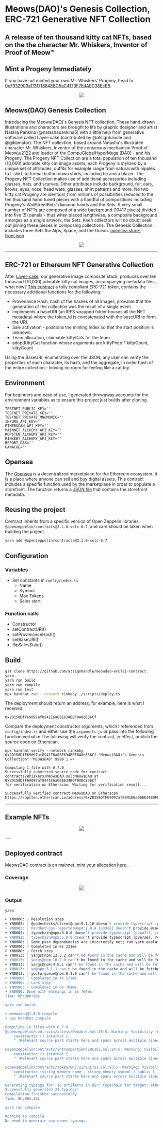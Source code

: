 # Meows(DAO)'s Genesis Collection, ERC-721 Generative NFT Collection
## A release of ten thousand kitty cat NFTs, based on the the character Mr. Whiskers, Inventor of Proof of Meow™

## Mint a Progeny Immediately
If you have not minted your own Mr. Whiskers' Progeny, head to [0x7932903a11317f8848BC5aC4173F7EdAEC38EcE8](https://etherscan.io/address/0x7932903a11317f8848bc5ac4173f7edaec38ece8#code).

<p align="center">
  <img src="docs/images/collage-collage-twitter-banner-1500-500-02.png" />
</p>

## Meows(DAO) Genesis Collection
Introducing the Meows(DAO)'s Genesis NFT collection. These hand-drawn illustrations and characters are brought to life by graphic designer and artist Natalia Pankina (@natashapankina5) with a little help from generative software called Layer-cake (contributed by @atsignhandle and @gibbinator). The NFT collection, based around Natasha's illustrated character Mr. Whiskers, Inventor of the consensus mechanism Proof of Meow\u2122 and leader of the CompuGlobalHyperMega (DAO) - and his Progeny.  The Progeny NFT Collection are a total population of ten thousand (10,000) adorable kitty cat image assets, each Progeny is stylized by a unique set of attributes, outfits for example range from natural with nipples to t-shirt, to formal button down shirts, including tie and a blazer. The Progeny NFT Collection makes use of additional accessories including glasses, hats, and scarves. Other attributes include background, fur, ears, brows, eyes, nose, head ware, glasses, shirt patterns and more. No two kitty cat Progeny are identical, from millions of possibilities reduced to the ten thousand hand tuned pieces with a handful of compositions including Progeny's WallStreetBets' diamond hands and the Sets. A very small number of NFTs are composed of a wide background (10417 pixels) divided into five (5) panels - thus when placed lengthwise, a composite background emerges as a single artwork, the Sets. Keen collectors will no doubt seek out joining these pieces in composing collections. The Genesis Collection includes three Sets the Alps, Space, and the Ocean.
 [opensea.store-front.json](docs/meowsdao.eth.store-front.json)

<p align="center">
  <img src="docs/images/meowsdao-anatomy.jpeg" />
</p>

---

## ERC-721 or Ethereum NFT Generative Collection
After [Layer-cake]("https://github.com/pleasemarkdarkly/layer-cake"), our generative image composite stack, produces over ten thousand (10,000) adorable kitty cat images, accompanying metadata files, what now? [This contract](contracts/Whiskers/MeowsDAO.sol) a fully compliant ERC-721 token, contains the necessary additional functions for the following: 
* Provenance Hash, hash of the hashes of all images, provable that the generation of the collection was the result of a single event.
* Implements a baseURI (an IPFS wrapped folder houses all the NFT metadata) where the token_id is concatenated with the baseURI to form the URI.
* Sale activation - positions the minting index so that the start position is unknown.
* Team allocation, claimable kittyCats for the team
* adoptKittyCat function whose arguments are kittyPrice * kittyCount, kittyCount 

Using the BaseURI, enumerating over the JSON, any user can verify the properties of each character, its hash, and the aggregate, in order hash of the entire collection - leaving no room for feeling like a cat toy.

## Environment
For beginners and ease of use, I generated throwaway accounts for the environment variables as to ensure this project just builds after cloning.

```
TESTNET_PUBLIC_KEY=''
TESTNET_PRIVATE_KEY=''
TESTNET_PRIVATE_MNEMONIC=''
INFURA_API_KEY=''
ETHERSCAN_API_KEY=''
MAINNET_ALCHEMY_API_KEY=''
ROPSTEN_ALCHEMY_API_KEY=''
RINKEBY_ALCHEMY_API_KEY=''
REPORT_GAS=''
GANACHE=''
```

## Opensea
The [Opensea](https://opensea.io) is a decentralized marketplace for the Ethereum ecosystem. It is a place where anyone can sell and buy digital assets. This contract includes a specific function used by the marketplace in order to populate a storefront. The function returns a [JSON file](docs/meowsdao.eth.store-front.json) that contains the storefront metadata.

## Reusing the project
Contract inherits from a specific version of Open Zeppelin libraries, `@openzeppelin/contracts@3.1.0-solc-0.7`, and care should be taken when building the project. 
```bash
yarn add @openzeppelin/contracts@3.1.0-solc-0.7
```
## Configuration
### Variables
* Set constants in `config/index.ts`
  * Name
  * Symbol
  * Max Tokens
  * Sales start
### Function calls
* Constructor
* setContractURI()
* setProvenanceHash()
* setBaseURI()
* flipSalesState()

## Build
```bash
git clone https://github.com/atsignhandle/meowdao-erc721-contract
yarn
yarn run build 
yarn run compile 
yarn run test
npx hardhat run --network rinkeby ./scripts/deploy.ts 
```
The deployment should return an address, for example, here is what I received.
```
0x2D158DfF69097af8941E6a06E634B0F0A8c836Cf
```
Compare the deployment constructor arguments, which I referenced from `config/index.ts` and either use the `arguments.js` or pass into the following function verbatim.The following will verify the contract, in effect, publish the source code on Etherscan. 
```
npx hardhat verify --network rinkeby 0x2D158DfF69097af8941E6a06E634B0F0A8c836Cf "Meows(DAO)'s Genesis Collection" "MEOWsDAO" 9999 1 => 
```
```
Compiling 1 file with 0.7.0
Successfully submitted source code for contract
contracts/Whiskers/MeowsDAO.sol:MeowsDAO at 0x2D158DfF69097af8941E6a06E634B0F0A8c836Cf
for verification on Etherscan. Waiting for verification result...

Successfully verified contract MeowsDAO on Etherscan.
https://ropsten.etherscan.io/address/0x2D158DfF69097af8941E6a06E634B0F0A8c836Cf#code
```

---
## Example NFTs
<p align="center">
  <img src="https://bafybeiczxgj3yfchgz45voe3tfbzw4saygurvutm43ebxyelhjheh3zbpy.ipfs.dweb.link/" />
</p>
---

## Deployed contract
MeowsDAO contract is on mainnet, mint your allocation [here.](https://etherscan.io/address/0x7932903a11317f8848bc5ac4173f7edaec38ece8).

### Coverage
<p align="center">
  <img src="coverage.png" />
</p>

### Output


```sh
yarn 

➤ YN0000: ┌ Resolution step
➤ YN0002: │ @codechecks/client@npm:0.1.10 doesn't provide typescript (paa1ae), requested by ts-node
➤ YN0002: │ hardhat-gas-reporter@npm:1.0.4 [a33c8] doesn't provide @codechecks/client (pf8486), requested by eth-gas-reporter
➤ YN0002: │ typechain@npm:3.0.0 doesn't provide typescript (p4ba7f), requested by ts-essentials
➤ YN0002: │ typechain@npm:5.0.0 doesn't provide typescript (p2e73e), requested by ts-essentials
➤ YN0000: │ Some peer dependencies are incorrectly met; run yarn explain peer-requirements <hash> for details, where <hash> is the six-letter p-prefixed code
➤ YN0000: └ Completed in 0s 221ms
➤ YN0000: ┌ Fetch step
➤ YN0013: │ yargs@npm:13.3.2 can't be found in the cache and will be fetched from the remote registry
➤ YN0013: │ yargs@npm:16.2.0 can't be found in the cache and will be fetched from the remote registry
➤ YN0013: │ yargs@npm:4.8.1 can't be found in the cache and will be fetched from the remote registry
➤ YN0013: │ yn@npm:3.1.1 can't be found in the cache and will be fetched from the remote registry
➤ YN0013: │ yocto-queue@npm:0.1.0 can't be found in the cache and will be fetched from the remote registry
➤ YN0000: └ Completed in 4s 572ms
➤ YN0000: ┌ Link step
➤ YN0000: └ Completed in 0s 781ms
➤ YN0000: Done with warnings in 5s 764ms
Time: 0h:00m:06s          

yarn run build

> meowsdao@1.0.0 compile
> npx hardhat compile

Compiling 16 files with 0.7.0
@openzeppelin/contracts/access/Ownable.sol:26:5: Warning: Visibility for constructor is ignored. If you want the contract to be non-deployable, making it "abstract" is sufficient.
    constructor () internal {
    ^ (Relevant source part starts here and spans across multiple lines).

@openzeppelin/contracts/introspection/ERC165.sol:24:5: Warning: Visibility for constructor is ignored. If you want the contract to be non-deployable, making it "abstract" is sufficient.
    constructor () internal {
    ^ (Relevant source part starts here and spans across multiple lines).

@openzeppelin/contracts/token/ERC721/ERC721.sol:93:5: Warning: Visibility for constructor is ignored. If you want the contract to be non-deployable, making it "abstract" is sufficient.
    constructor (string memory name_, string memory symbol_) public {
    ^ (Relevant source part starts here and spans across multiple lines).

Generating typings for: 16 artifacts in dir: typechain for target: ethers-v5
Successfully generated 21 typings!
Compilation finished successfully
Time: 0h:00m:10s  

yarn run compile 

Nothing to compile
No need to generate any newer typings.

```